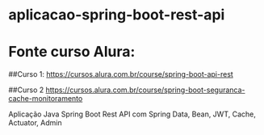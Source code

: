 # aplicacao-spring-boot-rest-api

# Fonte curso Alura: 

##Curso 1: https://cursos.alura.com.br/course/spring-boot-api-rest

##Curso 2 https://cursos.alura.com.br/course/spring-boot-seguranca-cache-monitoramento

Aplicação Java Spring Boot Rest API com Spring Data, Bean, JWT, Cache, Actuator, Admin
